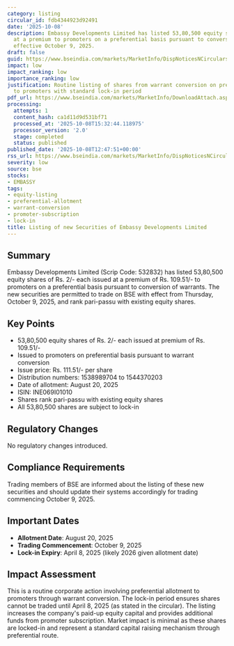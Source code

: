 ```yaml
---
category: listing
circular_id: fdb4344923d92491
date: '2025-10-08'
description: Embassy Developments Limited has listed 53,80,500 equity shares issued
  at a premium to promoters on a preferential basis pursuant to conversion of warrants,
  effective October 9, 2025.
draft: false
guid: https://www.bseindia.com/markets/MarketInfo/DispNoticesNCirculars.aspx?Noticeid={153FA3F3-04E1-4672-BD0A-E3A38564BEDA}&noticeno=20251008-36&dt=10/08/2025&icount=36&totcount=62&flag=0
impact: low
impact_ranking: low
importance_ranking: low
justification: Routine listing of shares from warrant conversion on preferential basis
  to promoters with standard lock-in period
pdf_url: https://www.bseindia.com/markets/MarketInfo/DownloadAttach.aspx?id=20251008-36&attachedId=
processing:
  attempts: 1
  content_hash: ca1d11d9d531bf71
  processed_at: '2025-10-08T15:32:44.118975'
  processor_version: '2.0'
  stage: completed
  status: published
published_date: '2025-10-08T12:47:51+00:00'
rss_url: https://www.bseindia.com/markets/MarketInfo/DispNoticesNCirculars.aspx?Noticeid={153FA3F3-04E1-4672-BD0A-E3A38564BEDA}&noticeno=20251008-36&dt=10/08/2025&icount=36&totcount=62&flag=0
severity: low
source: bse
stocks:
- EMBASSY
tags:
- equity-listing
- preferential-allotment
- warrant-conversion
- promoter-subscription
- lock-in
title: Listing of new Securities of Embassy Developments Limited
---
```


## Summary

Embassy Developments Limited (Scrip Code: 532832) has listed 53,80,500 equity shares of Rs. 2/- each issued at a premium of Rs. 109.51/- to promoters on a preferential basis pursuant to conversion of warrants. The new securities are permitted to trade on BSE with effect from Thursday, October 9, 2025, and rank pari-passu with existing equity shares.

## Key Points

- 53,80,500 equity shares of Rs. 2/- each issued at premium of Rs. 109.51/-
- Issued to promoters on preferential basis pursuant to warrant conversion
- Issue price: Rs. 111.51/- per share
- Distribution numbers: 1538989704 to 1544370203
- Date of allotment: August 20, 2025
- ISIN: INE069I01010
- Shares rank pari-passu with existing equity shares
- All 53,80,500 shares are subject to lock-in

## Regulatory Changes

No regulatory changes introduced.

## Compliance Requirements

Trading members of BSE are informed about the listing of these new securities and should update their systems accordingly for trading commencing October 9, 2025.

## Important Dates

- **Allotment Date**: August 20, 2025
- **Trading Commencement**: October 9, 2025
- **Lock-in Expiry**: April 8, 2025 (likely 2026 given allotment date)

## Impact Assessment

This is a routine corporate action involving preferential allotment to promoters through warrant conversion. The lock-in period ensures shares cannot be traded until April 8, 2025 (as stated in the circular). The listing increases the company's paid-up equity capital and provides additional funds from promoter subscription. Market impact is minimal as these shares are locked-in and represent a standard capital raising mechanism through preferential route.